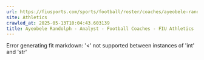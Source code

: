 ```yaml
---
url: https://fiusports.com/sports/football/roster/coaches/ayeobele-randolph/3351
site: Athletics
crawled_at: 2025-05-13T10:04:43.603139
title: Ayeobele Randolph - Analyst - Football Coaches - FIU Athletics
---
```


Error generating fit markdown: '<' not supported between instances of 'int' and 'str'